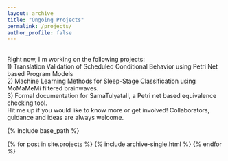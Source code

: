 ```yaml
---
layout: archive
title: "Ongoing Projects"
permalink: /projects/
author_profile: false
---
```

<br/>
Right now, I'm working on the following projects:

<br/>
1) Translation Validation of Scheduled Conditional Behavior using Petri Net based Program Models

<br/>
2) Machine Learning Methods for Sleep-Stage Classification using MoMaMeMi filtered brainwaves.

<br/>
3) Formal documentation for SamaTulyataII, a Petri net based equivalence checking tool.

<br/>
Hit me up if you would like to know more or get involved! Collaborators, guidance and ideas are always welcome.


{% include base_path %}

{% for post in site.projects %}
  {% include archive-single.html %}
{% endfor %}

